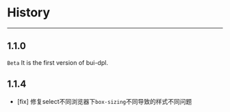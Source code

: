 # History

---

## 1.1.0

`Beta` It is the first version of bui-dpl.


## 1.1.4

- [fix] 修复select不同浏览器下`box-sizing`不同导致的样式不同问题